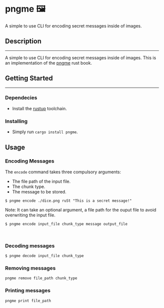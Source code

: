# pngme 🖼️

A simple  to use CLI for  encoding secret messages inside of images.

## Description 
___
A simple  to use CLI for  encoding secret messages inside of images.
This is an implementation of the [pngme](https://picklenerd.github.io/pngme_book/) rust book.


## Getting Started
___

### Dependecies
- Install the [rustup](https://rustup.rs/) toolchain.


### Installing
- Simply run `cargo install pngme`.


## Usage 


### Encoding Messages

The `encode` command takes three compulsory arguments:

- The file path of the input file.
- The chunk type.
- The message to be stored.

```
$ pngme encode ./dice.png ruSt "This is a secret message!"
```

Note: It can take an optional argument, a file path for the ouput file to avoid overwriting the input file.
```
$ pngme encode input_file chunk_type message output_file
```

<br>

### Decoding messages
```
$ pngme decode input_file chunk_type
```

### Removing messages
```
pngme remove file_path chunk_type
```

### Printing messages
```
pngme print file_path
```